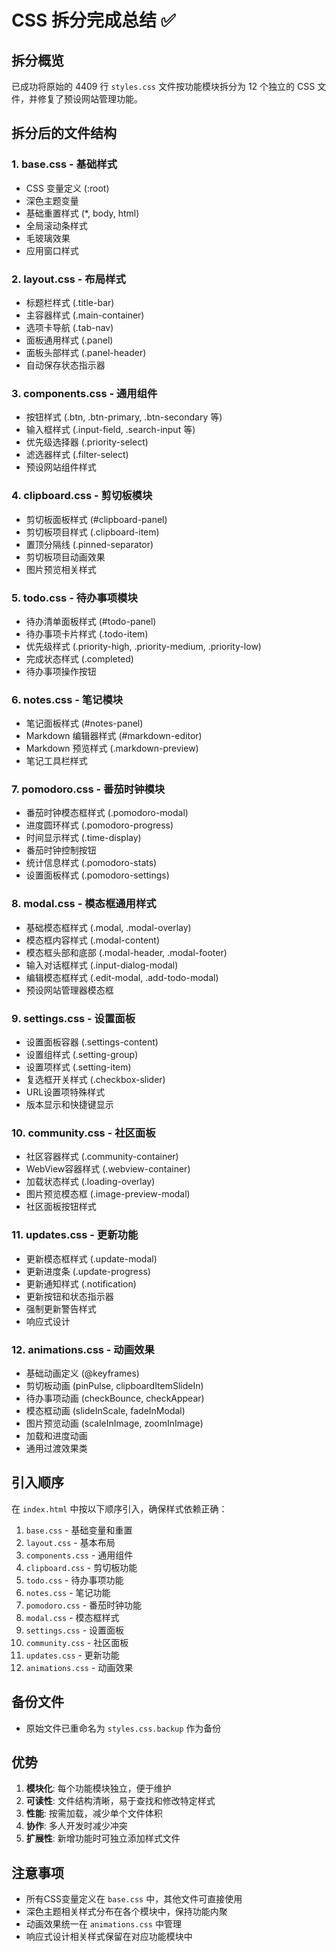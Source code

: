 # CSS 拆分完成总结 ✅

## 拆分概览

已成功将原始的 4409 行 `styles.css` 文件按功能模块拆分为 12 个独立的 CSS 文件，并修复了预设网站管理功能。

## 拆分后的文件结构

### 1. base.css - 基础样式
- CSS 变量定义 (:root)
- 深色主题变量
- 基础重置样式 (*, body, html)
- 全局滚动条样式
- 毛玻璃效果
- 应用窗口样式

### 2. layout.css - 布局样式  
- 标题栏样式 (.title-bar)
- 主容器样式 (.main-container)
- 选项卡导航 (.tab-nav)
- 面板通用样式 (.panel)
- 面板头部样式 (.panel-header)
- 自动保存状态指示器

### 3. components.css - 通用组件
- 按钮样式 (.btn, .btn-primary, .btn-secondary 等)
- 输入框样式 (.input-field, .search-input 等)
- 优先级选择器 (.priority-select)
- 滤选器样式 (.filter-select)
- 预设网站组件样式

### 4. clipboard.css - 剪切板模块
- 剪切板面板样式 (#clipboard-panel)
- 剪切板项目样式 (.clipboard-item)
- 置顶分隔线 (.pinned-separator)
- 剪切板项目动画效果
- 图片预览相关样式

### 5. todo.css - 待办事项模块
- 待办清单面板样式 (#todo-panel)
- 待办事项卡片样式 (.todo-item)
- 优先级样式 (.priority-high, .priority-medium, .priority-low)
- 完成状态样式 (.completed)
- 待办事项操作按钮

### 6. notes.css - 笔记模块
- 笔记面板样式 (#notes-panel)
- Markdown 编辑器样式 (#markdown-editor)
- Markdown 预览样式 (.markdown-preview)
- 笔记工具栏样式

### 7. pomodoro.css - 番茄时钟模块
- 番茄时钟模态框样式 (.pomodoro-modal)
- 进度圆环样式 (.pomodoro-progress)
- 时间显示样式 (.time-display)
- 番茄时钟控制按钮
- 统计信息样式 (.pomodoro-stats)
- 设置面板样式 (.pomodoro-settings)

### 8. modal.css - 模态框通用样式
- 基础模态框样式 (.modal, .modal-overlay)
- 模态框内容样式 (.modal-content)
- 模态框头部和底部 (.modal-header, .modal-footer)
- 输入对话框样式 (.input-dialog-modal)
- 编辑模态框样式 (.edit-modal, .add-todo-modal)
- 预设网站管理器模态框

### 9. settings.css - 设置面板
- 设置面板容器 (.settings-content)
- 设置组样式 (.setting-group)
- 设置项样式 (.setting-item)
- 复选框开关样式 (.checkbox-slider)
- URL设置项特殊样式
- 版本显示和快捷键显示

### 10. community.css - 社区面板
- 社区容器样式 (.community-container)
- WebView容器样式 (.webview-container)
- 加载状态样式 (.loading-overlay)
- 图片预览模态框 (.image-preview-modal)
- 社区面板按钮样式

### 11. updates.css - 更新功能
- 更新模态框样式 (.update-modal)
- 更新进度条 (.update-progress)
- 更新通知样式 (.notification)
- 更新按钮和状态指示器
- 强制更新警告样式
- 响应式设计

### 12. animations.css - 动画效果
- 基础动画定义 (@keyframes)
- 剪切板动画 (pinPulse, clipboardItemSlideIn)
- 待办事项动画 (checkBounce, checkAppear)
- 模态框动画 (slideInScale, fadeInModal)
- 图片预览动画 (scaleInImage, zoomInImage)
- 加载和进度动画
- 通用过渡效果类

## 引入顺序
在 `index.html` 中按以下顺序引入，确保样式依赖正确：

1. `base.css` - 基础变量和重置
2. `layout.css` - 基本布局
3. `components.css` - 通用组件
4. `clipboard.css` - 剪切板功能
5. `todo.css` - 待办事项功能
6. `notes.css` - 笔记功能
7. `pomodoro.css` - 番茄时钟功能
8. `modal.css` - 模态框样式
9. `settings.css` - 设置面板
10. `community.css` - 社区面板
11. `updates.css` - 更新功能
12. `animations.css` - 动画效果

## 备份文件
- 原始文件已重命名为 `styles.css.backup` 作为备份

## 优势
1. **模块化**: 每个功能模块独立，便于维护
2. **可读性**: 文件结构清晰，易于查找和修改特定样式
3. **性能**: 按需加载，减少单个文件体积
4. **协作**: 多人开发时减少冲突
5. **扩展性**: 新增功能时可独立添加样式文件

## 注意事项
- 所有CSS变量定义在 `base.css` 中，其他文件可直接使用
- 深色主题相关样式分布在各个模块中，保持功能内聚
- 动画效果统一在 `animations.css` 中管理
- 响应式设计相关样式保留在对应功能模块中
